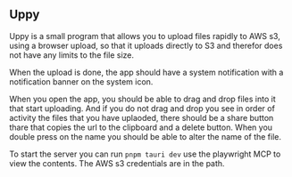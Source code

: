 ## Uppy

Uppy is a small program that allows you to upload files rapidly to AWS s3, using a browser upload, so that it uploads directly to S3 and therefor does not have any limits to the file size.

When the upload is done, the app should have a system notification with a notification banner on the system icon.

When you open the app, you should be able to drag and drop files into it that start uploading. And if you do not drag and drop you see in order of activity the files that you have uplaoded, there should be a share button thare that copies the url to the clipboard and a delete button. When you double press on the name you should be able to alter the name of the file.

To start the server you can run `pnpm tauri dev` use the playwright MCP to view the contents.
The AWS s3 credentials are in the path.

